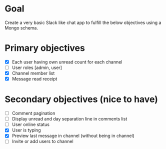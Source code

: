 # Goal
Create a very basic Slack like chat app to fulfill the below objectives using a Mongo schema.

# Primary objectives
- [x] Each user having own unread count for each channel
- [ ] User roles [admin, user]
- [x] Channel member list
- [x] Message read receipt

# Secondary objectives (nice to have)
- [ ] Comment pagination
- [ ] Display unread and day separation line in comments list
- [ ] User online status
- [x] User is typing
- [x] Preview last message in channel (without being in channel)
- [ ] Invite or add users to channel
